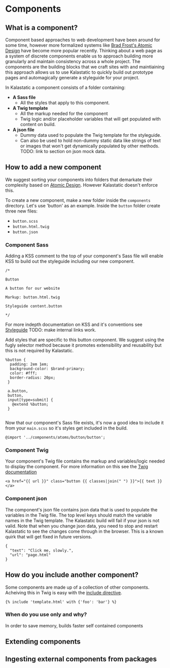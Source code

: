 # Components
## What is a component?
Component based approaches to web development have been around for some time, however more formalized systems like [Brad Frost's Atomic Design](http://bradfrost.com/blog/post/atomic-web-design/) have become more popular recently. Thinking about a web page as a system of discrete components enable us to approach building more granularly and maintain consistency across a whole project. The components are the building blocks that we craft sites with and maintiaining this approach allows us to use Kalastatic to quickly build out prototype pages and automagically generate a styleguide for your project.

In Kalastatic a component consists of a folder containing: 

- **A Sass file**
	- All the styles that apply to this component.
- **A Twig template**
	- All the markup needed for the component
	- Twig logic and/or placeholder variables that will get populated with content on build.
- **A json file**
	- Dummy data used to populate the Twig template for the styleguide.
	- Can also be used to hold non-dummy static data like strings of text or images that won't get dynamically populated by other methods. TODO: link to section on json mock data.

## How to add a new component
We suggest sorting your components into folders that demarkate their complexity based on [Atomic Design](http://bradfrost.com/blog/post/atomic-web-design/). However Kalastatic doesn't enforce this. 

To create a new component, make a new folder inside the `components` directory. Let's use 'button' as an example. 
Inside the `button` folder create three new files: 

- `button.scss`
- `button.html.twig`
- `button.json`

### Component Sass
Adding a KSS comment to the top of your component's Sass file will enable KSS to build out the styleguide including our new component.

```
/*

Button

A button for our website

Markup: button.html.twig

Styleguide content.button

*/
```

For more indepth documentation on KSS and it's conventions see [Styleguide](/3-Styleguide) TODO: make internal links work.

Add styles that are specific to this button component. We suggest using the fugly selector method because it promotes extensibility and reusability but this is not required by Kalastatic.

```
%button {
  padding: 2em 1em;
  background-color: $brand-primary;
  color: #fff;
  border-radius: 20px;
 }
 
 a.button,
 button,
 input[type=submit] {
   @extend %button;
 }
  
```

Now that our component's Sass file exists, it's now a good idea to include it from your `main.scss` so it's styles get included in the build.

`@import '../components/atoms/button/button';`

### Component Twig

Your component's Twig file contains the markup and variables/logic needed to display the component. For more information on this see the [Twig documentation](http://twig.sensiolabs.org/doc/2.x/)

```
<a href="{{ url }}" class="button {{ classes|join(" ") }}">{{ text }}</a>
```

### Component json
The component's json file contains json data that is used to populate the variables in the Twig file. The top level keys should match the variable names in the Twig template. The Kalastatic build will fail if your json is not valid. Note that when you change json data, you need to stop and restart Kalastatic to see the changes come through in the browser. This is a known quirk that will get fixed in future versions.

```
{
  "text": "Click me, slowly.",
  "url": "page.html"
}
```

## How do you include another component?
Some components are made up of a collection of other components. Acheiving this in Twig is easy with the [include directive](http://twig.sensiolabs.org/doc/2.x/tags/include.html). 

```
{% include 'template.html' with {'foo': 'bar'} %}

```


### When do you use only and why?
In order to save memory, builds faster
self contained components

## Extending components
## Ingesting external components from packages
